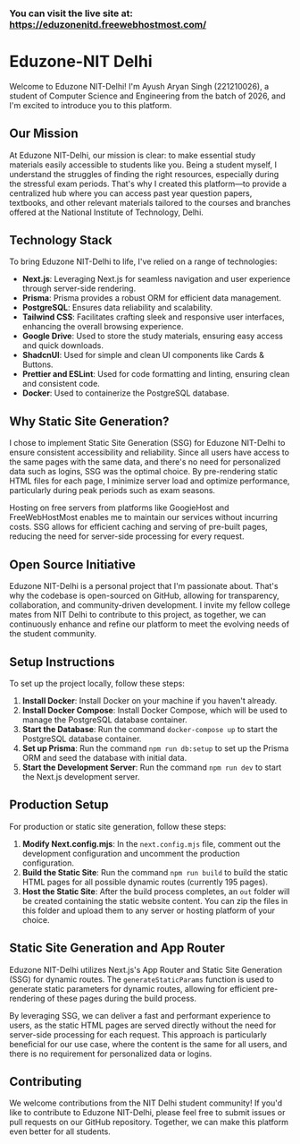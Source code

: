 ### You can visit the live site at: https://eduzonenitd.freewebhostmost.com/

# Eduzone-NIT Delhi

Welcome to Eduzone NIT-Delhi! I'm Ayush Aryan Singh (221210026), a student of Computer Science and Engineering from the batch of 2026, and I'm excited to introduce you to this platform.

## Our Mission

At Eduzone NIT-Delhi, our mission is clear: to make essential study materials easily accessible to students like you. Being a student myself, I understand the struggles of finding the right resources, especially during the stressful exam periods. That's why I created this platform—to provide a centralized hub where you can access past year question papers, textbooks, and other relevant materials tailored to the courses and branches offered at the National Institute of Technology, Delhi.

## Technology Stack

To bring Eduzone NIT-Delhi to life, I've relied on a range of technologies:

- **Next.js**: Leveraging Next.js for seamless navigation and user experience through server-side rendering.
- **Prisma**: Prisma provides a robust ORM for efficient data management.
- **PostgreSQL**: Ensures data reliability and scalability.
- **Tailwind CSS**: Facilitates crafting sleek and responsive user interfaces, enhancing the overall browsing experience.
- **Google Drive**: Used to store the study materials, ensuring easy access and quick downloads.
- **ShadcnUI**: Used for simple and clean UI components like Cards & Buttons.
- **Prettier and ESLint**: Used for code formatting and linting, ensuring clean and consistent code.
- **Docker**: Used to containerize the PostgreSQL database.

## Why Static Site Generation?

I chose to implement Static Site Generation (SSG) for Eduzone NIT-Delhi to ensure consistent accessibility and reliability. Since all users have access to the same pages with the same data, and there's no need for personalized data such as logins, SSG was the optimal choice. By pre-rendering static HTML files for each page, I minimize server load and optimize performance, particularly during peak periods such as exam seasons.

Hosting on free servers from platforms like GoogieHost and FreeWebHostMost enables me to maintain our services without incurring costs. SSG allows for efficient caching and serving of pre-built pages, reducing the need for server-side processing for every request.

## Open Source Initiative

Eduzone NIT-Delhi is a personal project that I'm passionate about. That's why the codebase is open-sourced on GitHub, allowing for transparency, collaboration, and community-driven development. I invite my fellow college mates from NIT Delhi to contribute to this project, as together, we can continuously enhance and refine our platform to meet the evolving needs of the student community.

## Setup Instructions

To set up the project locally, follow these steps:

1. **Install Docker**: Install Docker on your machine if you haven't already.
2. **Install Docker Compose**: Install Docker Compose, which will be used to manage the PostgreSQL database container.
3. **Start the Database**: Run the command `docker-compose up` to start the PostgreSQL database container.
4. **Set up Prisma**: Run the command `npm run db:setup` to set up the Prisma ORM and seed the database with initial data.
5. **Start the Development Server**: Run the command `npm run dev` to start the Next.js development server.

## Production Setup

For production or static site generation, follow these steps:

1. **Modify Next.config.mjs**: In the `next.config.mjs` file, comment out the development configuration and uncomment the production configuration.
2. **Build the Static Site**: Run the command `npm run build` to build the static HTML pages for all possible dynamic routes (currently 195 pages).
3. **Host the Static Site**: After the build process completes, an `out` folder will be created containing the static website content. You can zip the files in this folder and upload them to any server or hosting platform of your choice.

## Static Site Generation and App Router

Eduzone NIT-Delhi utilizes Next.js's App Router and Static Site Generation (SSG) for dynamic routes. The `generateStaticParams` function is used to generate static parameters for dynamic routes, allowing for efficient pre-rendering of these pages during the build process.

By leveraging SSG, we can deliver a fast and performant experience to users, as the static HTML pages are served directly without the need for server-side processing for each request. This approach is particularly beneficial for our use case, where the content is the same for all users, and there is no requirement for personalized data or logins.

## Contributing

We welcome contributions from the NIT Delhi student community! If you'd like to contribute to Eduzone NIT-Delhi, please feel free to submit issues or pull requests on our GitHub repository. Together, we can make this platform even better for all students.
